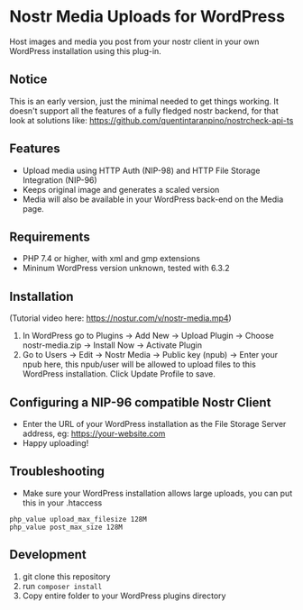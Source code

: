 # Nostr Media Uploads for WordPress

Host images and media you post from your nostr client in your own WordPress installation using this plug-in.

## Notice
This is an early version, just the minimal needed to get things working. It doesn't support all the features of a fully fledged nostr backend, for that look at solutions like: https://github.com/quentintaranpino/nostrcheck-api-ts 

## Features
- Upload media using HTTP Auth (NIP-98) and HTTP File Storage Integration (NIP-96)
- Keeps original image and generates a scaled version
- Media will also be available in your WordPress back-end on the Media page.

## Requirements
- PHP 7.4 or higher, with xml and gmp extensions
- Mininum WordPress version unknown, tested with 6.3.2

## Installation

(Tutorial video here: https://nostur.com/v/nostr-media.mp4)

1) In WordPress go to Plugins -> Add New -> Upload Plugin -> Choose nostr-media.zip -> Install Now -> Activate Plugin
2) Go to Users -> Edit -> Nostr Media -> Public key (npub) -> Enter your npub here, this npub/user will be allowed to upload files to this WordPress installation. Click Update Profile to save.

## Configuring a NIP-96 compatible Nostr Client
- Enter the URL of your WordPress installation as the File Storage Server address, eg: https://your-website.com
- Happy uploading!


## Troubleshooting
- Make sure your WordPress installation allows large uploads, you can put this in your .htaccess
```
php_value upload_max_filesize 128M
php_value post_max_size 128M
```


## Development
1) git clone this repository
2) run ```composer install```
3) Copy entire folder to your WordPress plugins directory